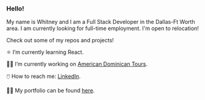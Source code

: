 ### Hello!

My name is Whitney and I am a Full Stack Developer in the Dallas-Ft Worth area. I am currently looking for full-time employment. I'm open to relocation! 

Check out some of my repos and projects!

⚛️ I’m currently learning React.

👷‍♀️ I’m currently working on [American Dominican Tours](https://github.com/wsvoboda/ADTours).

🖱️ How to reach me: [LinkedIn](https://www.linkedin.com/in/whitney-svoboda-03570896/).

👩‍💻 My portfolio can be found [here](https://devwhitney.com).

<!--
**wsvoboda/wsvoboda** is a ✨ _special_ ✨ repository because its `README.md` (this file) appears on your GitHub profile.

Here are some ideas to get you started:

- 🔭 I’m currently working on ...
- 🌱 I’m currently learning ...
- 👯 I’m looking to collaborate on ...
- 🤔 I’m looking for help with ...
- 💬 Ask me about ...
- 📫 How to reach me: ...
- 😄 Pronouns: ...
- ⚡ Fun fact: ...
-->

